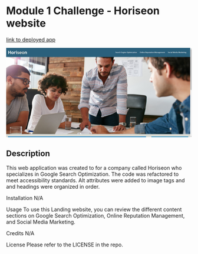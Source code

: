 # Module 1 Challenge - Horiseon website

[link to deployed app](https://dariusgarcia.github.io/module1-horiseon-code-refactor/)

![Screenshot of web app](./assets/images/horiseon.png)

## Description

This web application was created to for a company called Horiseon who specializes in Google Search Optimization. The code was refactored to meet accessibility standards. Alt attributes were added to image tags and and headings were organized in order.

Installation
N/A

Usage
To use this Landing website, you can review the different content sections on Google Search Optimization, Online Reputation Management, and Social Media Marketing.

Credits
N/A

License
Please refer to the LICENSE in the repo.
